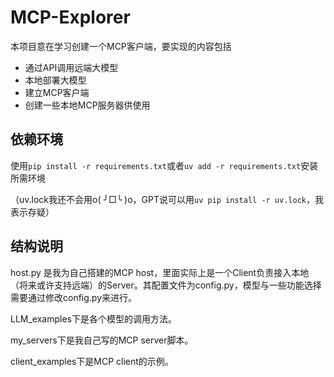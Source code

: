 # MCP-Explorer

本项目意在学习创建一个MCP客户端，要实现的内容包括

- 通过API调用远端大模型
- 本地部署大模型
- 建立MCP客户端
- 创建一些本地MCP服务器供使用

## 依赖环境

使用`pip install -r requirements.txt`或者`uv add -r requirements.txt`安装所需环境

（uv.lock我还不会用o( ╯□╰ )o，GPT说可以用`uv pip install -r uv.lock`，我表示存疑）

## 结构说明

host.py 是我为自己搭建的MCP host，里面实际上是一个Client负责接入本地（将来或许支持远端）的Server。其配置文件为config.py，模型与一些功能选择需要通过修改config.py来进行。

LLM_examples下是各个模型的调用方法。

my_servers下是我自己写的MCP server脚本。

client_examples下是MCP client的示例。
